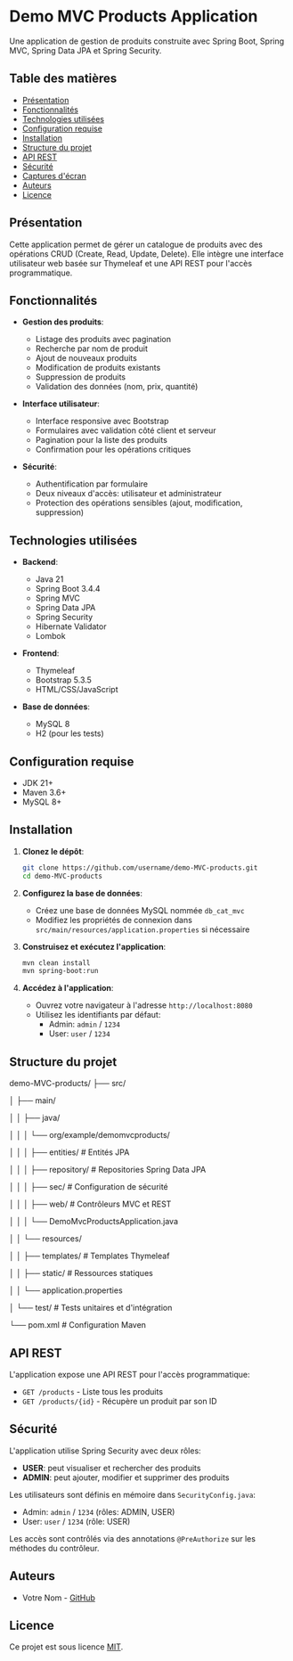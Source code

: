 ﻿# Demo MVC Products Application

Une application de gestion de produits construite avec Spring Boot, Spring MVC, Spring Data JPA et Spring Security.

## Table des matières

- [Présentation](#présentation)
- [Fonctionnalités](#fonctionnalités)
- [Technologies utilisées](#technologies-utilisées)
- [Configuration requise](#configuration-requise)
- [Installation](#installation)
- [Structure du projet](#structure-du-projet)
- [API REST](#api-rest)
- [Sécurité](#sécurité)
- [Captures d'écran](#captures-décran)
- [Auteurs](#auteurs)
- [Licence](#licence)

## Présentation

Cette application permet de gérer un catalogue de produits avec des opérations CRUD (Create, Read, Update, Delete). Elle intègre une interface utilisateur web basée sur Thymeleaf et une API REST pour l'accès programmatique.

## Fonctionnalités

- **Gestion des produits**:
  - Listage des produits avec pagination
  - Recherche par nom de produit
  - Ajout de nouveaux produits
  - Modification de produits existants
  - Suppression de produits
  - Validation des données (nom, prix, quantité)

- **Interface utilisateur**:
  - Interface responsive avec Bootstrap
  - Formulaires avec validation côté client et serveur
  - Pagination pour la liste des produits
  - Confirmation pour les opérations critiques

- **Sécurité**:
  - Authentification par formulaire
  - Deux niveaux d'accès: utilisateur et administrateur
  - Protection des opérations sensibles (ajout, modification, suppression)

## Technologies utilisées

- **Backend**:
  - Java 21
  - Spring Boot 3.4.4
  - Spring MVC
  - Spring Data JPA
  - Spring Security
  - Hibernate Validator
  - Lombok

- **Frontend**:
  - Thymeleaf
  - Bootstrap 5.3.5
  - HTML/CSS/JavaScript

- **Base de données**:
  - MySQL 8
  - H2 (pour les tests)

## Configuration requise

- JDK 21+
- Maven 3.6+
- MySQL 8+

## Installation

1. **Clonez le dépôt**:
   ```bash
   git clone https://github.com/username/demo-MVC-products.git
   cd demo-MVC-products
   ```

2. **Configurez la base de données**:
   - Créez une base de données MySQL nommée `db_cat_mvc`
   - Modifiez les propriétés de connexion dans `src/main/resources/application.properties` si nécessaire

3. **Construisez et exécutez l'application**:
   ```bash
   mvn clean install
   mvn spring-boot:run
   ```

4. **Accédez à l'application**:
   - Ouvrez votre navigateur à l'adresse `http://localhost:8080`
   - Utilisez les identifiants par défaut:
     - Admin: `admin` / `1234`
     - User: `user` / `1234`

## Structure du projet

demo-MVC-products/ 
├── src/ 

│ ├── main/ 

│ │ ├── java/ 

│ │ │ └── org/example/demomvcproducts/ 

│ │ │ ├── entities/ # Entités JPA 

│ │ │ ├── repository/ # Repositories Spring Data JPA 

│ │ │ ├── sec/ # Configuration de sécurité 

│ │ │ ├── web/ # Contrôleurs MVC et REST 

│ │ │ └── DemoMvcProductsApplication.java 

│ │ └── resources/ 

│ │ ├── templates/ # Templates Thymeleaf 

│ │ ├── static/ # Ressources statiques

│ │ └── application.properties 

│ └── test/ # Tests unitaires et d'intégration 

└── pom.xml # Configuration Maven


## API REST

L'application expose une API REST pour l'accès programmatique:

- `GET /products` - Liste tous les produits
- `GET /products/{id}` - Récupère un produit par son ID

## Sécurité

L'application utilise Spring Security avec deux rôles:

- **USER**: peut visualiser et rechercher des produits
- **ADMIN**: peut ajouter, modifier et supprimer des produits

Les utilisateurs sont définis en mémoire dans `SecurityConfig.java`:
- Admin: `admin` / `1234` (rôles: ADMIN, USER)
- User: `user` / `1234` (rôle: USER)

Les accès sont contrôlés via des annotations `@PreAuthorize` sur les méthodes du contrôleur.

## Auteurs

- Votre Nom - [GitHub](https://github.com/Griffith-0-0)

## Licence

Ce projet est sous licence [MIT](LICENSE).
